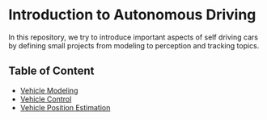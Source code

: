 # Introduction to Autonomous Driving

In this repository, we try to introduce important aspects of self driving cars by defining small projects from modeling to perception and tracking topics.


## Table of Content

* [Vehicle Modeling](./modeling)
* [Vehicle Control](./controlling/)
* [Vehicle Position Estimation](./position_estimation/)

    